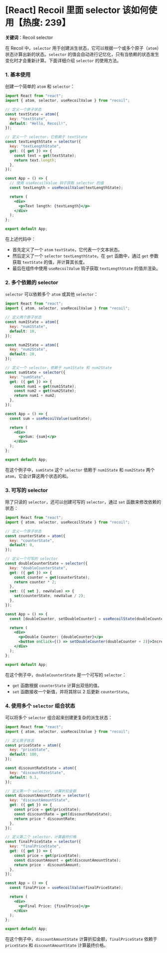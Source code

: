 # [React] Recoil 里面 selector 该如何使用【热度: 239】

**关键词**：Recoil selector

在 Recoil 中，`selector` 用于创建派生状态，它可以根据一个或多个原子（`atom`）状态计算出新的状态。`selector` 的值会自动进行记忆化，只有当依赖的状态发生变化时才会重新计算。下面详细介绍 `selector` 的使用方法。

### 1. 基本使用

创建一个简单的 `atom` 和 `selector`：

```jsx
import React from "react";
import { atom, selector, useRecoilValue } from "recoil";

// 定义一个原子状态
const textState = atom({
  key: "textState",
  default: "Hello, Recoil!",
});

// 定义一个 selector，它依赖于 textState
const textLengthState = selector({
  key: "textLengthState",
  get: ({ get }) => {
    const text = get(textState);
    return text.length;
  },
});

const App = () => {
  // 使用 useRecoilValue 钩子获取 selector 的值
  const textLength = useRecoilValue(textLengthState);

  return (
    <div>
      <p>Text length: {textLength}</p>
    </div>
  );
};

export default App;
```

在上述代码中：

- 首先定义了一个 `atom` `textState`，它代表一个文本状态。
- 然后定义了一个 `selector` `textLengthState`，在 `get` 函数中，通过 `get` 参数获取 `textState` 的值，并计算其长度。
- 最后在组件中使用 `useRecoilValue` 钩子获取 `textLengthState` 的值并渲染。

### 2. 多个依赖的 selector

`selector` 可以依赖多个 `atom` 或其他 `selector`：

```jsx
import React from "react";
import { atom, selector, useRecoilValue } from "recoil";

// 定义两个原子状态
const num1State = atom({
  key: "num1State",
  default: 10,
});

const num2State = atom({
  key: "num2State",
  default: 20,
});

// 定义一个 selector，依赖于 num1State 和 num2State
const sumState = selector({
  key: "sumState",
  get: ({ get }) => {
    const num1 = get(num1State);
    const num2 = get(num2State);
    return num1 + num2;
  },
});

const App = () => {
  const sum = useRecoilValue(sumState);

  return (
    <div>
      <p>Sum: {sum}</p>
    </div>
  );
};

export default App;
```

在这个例子中，`sumState` 这个 `selector` 依赖于 `num1State` 和 `num2State` 两个 `atom`，它会计算这两个状态的和。

### 3. 可写的 selector

除了只读的 `selector`，还可以创建可写的 `selector`，通过 `set` 函数来修改依赖的状态：

```jsx
import React from "react";
import { atom, selector, useRecoilState } from "recoil";

// 定义一个原子状态
const counterState = atom({
  key: "counterState",
  default: 0,
});

// 定义一个可写的 selector
const doubleCounterState = selector({
  key: "doubleCounterState",
  get: ({ get }) => {
    const counter = get(counterState);
    return counter * 2;
  },
  set: ({ set }, newValue) => {
    set(counterState, newValue / 2);
  },
});

const App = () => {
  const [doubleCounter, setDoubleCounter] = useRecoilState(doubleCounterState);

  return (
    <div>
      <p>Double Counter: {doubleCounter}</p>
      <button onClick={() => setDoubleCounter(doubleCounter + 2)}>Increment Double</button>
    </div>
  );
};

export default App;
```

在这个例子中，`doubleCounterState` 是一个可写的 `selector`：

- `get` 函数根据 `counterState` 计算出双倍的值。
- `set` 函数接收一个新值，并将其除以 2 后更新 `counterState`。

### 4. 使用多个 `selector` 组合状态

可以将多个 `selector` 组合起来创建更复杂的派生状态：

```jsx
import React from "react";
import { atom, selector, useRecoilValue } from "recoil";

// 定义原子状态
const priceState = atom({
  key: "priceState",
  default: 100,
});

const discountRateState = atom({
  key: "discountRateState",
  default: 0.1,
});

// 定义第一个 selector，计算折扣金额
const discountAmountState = selector({
  key: "discountAmountState",
  get: ({ get }) => {
    const price = get(priceState);
    const discountRate = get(discountRateState);
    return price * discountRate;
  },
});

// 定义第二个 selector，计算最终价格
const finalPriceState = selector({
  key: "finalPriceState",
  get: ({ get }) => {
    const price = get(priceState);
    const discountAmount = get(discountAmountState);
    return price - discountAmount;
  },
});

const App = () => {
  const finalPrice = useRecoilValue(finalPriceState);

  return (
    <div>
      <p>Final Price: {finalPrice}</p>
    </div>
  );
};

export default App;
```

在这个例子中，`discountAmountState` 计算折扣金额，`finalPriceState` 依赖于 `priceState` 和 `discountAmountState` 计算最终价格。